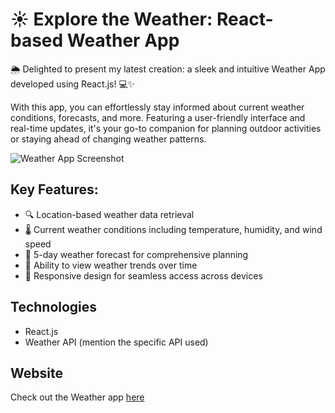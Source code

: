 # ☀️ Explore the Weather: React-based Weather App

🌦️ Delighted to present my latest creation: a sleek and intuitive Weather App developed using React.js! 💻✨

With this app, you can effortlessly stay informed about current weather conditions, forecasts, and more. Featuring a user-friendly interface and real-time updates, it's your go-to companion for planning outdoor activities or staying ahead of changing weather patterns.

![Weather App Screenshot]("https://github.com/venkatagiri3/weather_forecasting/blob/main/weatherappScreenshot.png?raw=true")

## Key Features:
- 🔍 Location-based weather data retrieval
- 🌡️ Current weather conditions including temperature, humidity, and wind speed
- 🌅 5-day weather forecast for comprehensive planning
- 📅 Ability to view weather trends over time
- 📱 Responsive design for seamless access across devices

## Technologies
- React.js
- Weather API (mention the specific API used)

## Website
Check out the Weather app [here](https://weatherdetails3.netlify.app/)
